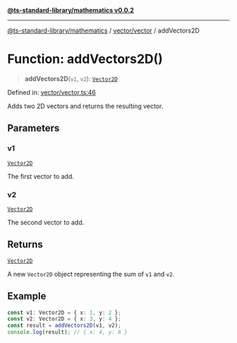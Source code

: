 [**@ts-standard-library/mathematics v0.0.2**](../../../README.md)

***

[@ts-standard-library/mathematics](../../../README.md) / [vector/vector](../README.md) / addVectors2D

# Function: addVectors2D()

> **addVectors2D**(`v1`, `v2`): [`Vector2D`](../type-aliases/Vector2D.md)

Defined in: [vector/vector.ts:46](https://github.com/gabaudette/ts-stdlib/blob/725aff52e6f28b9942b278b955914b3ace9f325c/packages/mathematics/src/vector/vector.ts#L46)

Adds two 2D vectors and returns the resulting vector.

## Parameters

### v1

[`Vector2D`](../type-aliases/Vector2D.md)

The first vector to add.

### v2

[`Vector2D`](../type-aliases/Vector2D.md)

The second vector to add.

## Returns

[`Vector2D`](../type-aliases/Vector2D.md)

A new `Vector2D` object representing the sum of `v1` and `v2`.

## Example

```ts
const v1: Vector2D = { x: 1, y: 2 };
const v2: Vector2D = { x: 3, y: 4 };
const result = addVectors2D(v1, v2);
console.log(result); // { x: 4, y: 6 }
```
